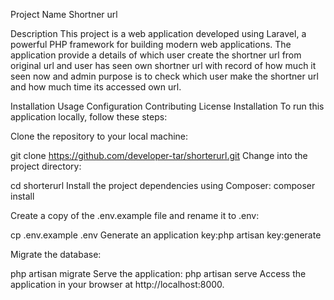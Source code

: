 Project Name
Shortner url

Description
This project is a web application developed using Laravel, a powerful PHP framework for building modern web applications. The application provide a details of which user create the shortner url from original url and user has seen own shortner url with record of how much it seen now and admin purpose is to check which user make the shortner url and how much time its accessed own url.


Installation
Usage
Configuration
Contributing
License
Installation
To run this application locally, follow these steps:

Clone the repository to your local machine:


git clone https://github.com/developer-tar/shorterurl.git
Change into the project directory:


cd shorterurl
Install the project dependencies using Composer: 
composer install

Create a copy of the .env.example file and rename it to .env:


cp .env.example .env
Generate an application key:php artisan key:generate




Migrate the database:


php artisan migrate
Serve the application:
php artisan serve
Access the application in your browser at http://localhost:8000.

